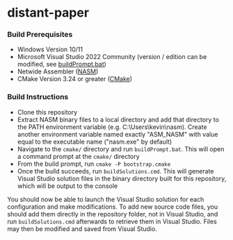 # distant-paper

### Build Prerequisites
* Windows Version 10/11
* Microsoft Visual Studio 2022 Community (version / edition can be modified, see [buildPrompt.bat](./cmake/buildPrompt.bat))
* Netwide Assembler ([NASM](https://www.nasm.us/))
* CMake Version 3.24 or greater ([CMake](https://cmake.org/download/))

### Build Instructions
* Clone this repository
* Extract NASM binary files to a local directory and add that directory to the PATH environment variable (e.g. C:\Users\kevin\nasm). Create another environment variable named exactly "ASM_NASM" with value equal to the executable name ("nasm.exe" by default)
* Navigate to the `cmake/` directory and run `buildPrompt.bat`. This will open a command prompt at the `cmake/` directory
* From the build prompt, run `cmake -P bootstrap.cmake`
* Once the build succeeds, run `buildSolutions.cmd`. This will generate Visual Studio solution files in the binary directory built for this repository, which will be output to the console

You should now be able to launch the Visual Studio solution for each configuration and make modifications. To add new source code files, you should add them directly in the repository folder, not in Visual Studio, and run `buildSolutions.cmd` afterwards to retrieve them in Visual Studio. Files may then be modified and saved from Visual Studio.
